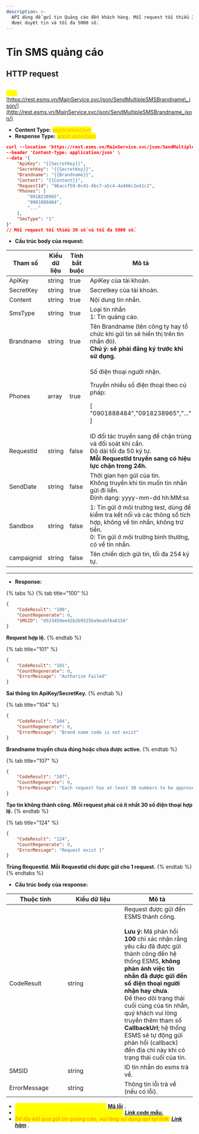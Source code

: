 ```yaml
---
description: >-
  API dùng để gửi tin Quảng cáo đến khách hàng. Mỗi request tối thiểu 30 số để
  được duyệt tin và tối đa 5000 số.
---
```


# Tin SMS quảng cáo

## **HTTP request**&#x20;

\
<mark style="color:yellow;">**`POST`**</mark> [https://rest.esms.vn/MainService.svc/json/SendMultipleSMSBrandname\_json/](http://rest.esms.vn/MainService.svc/json/SendMultipleSMSBrandname_json/)

* **Content Type:** <mark style="color:orange;">application/json</mark>
* **Response Type:** <mark style="color:orange;">application/json</mark>

```json
curl --location 'https://rest.esms.vn/MainService.svc/json/SendMultipleSMSBrandname_json/' \
--header 'Content-Type: application/json' \
--data '{
    "ApiKey": "{{SecretKey}}",
    "SecretKey": "{{SecretKey}}",
    "Brandname": "{{Brandname}}",
    "Content": "{{Content}}",
    "RequestId": "96accf59-0c41-4bc7-a5c4-4a466c2e41c2", 
    "Phones": [
        "0918238965",
        "0901888484",
        "..."
    ],
    "SmsType": "1"
}'
// Mỗi request tối thiểu 30 số và tối đa 5000 số.
```

* **Cấu trúc body của request:**

<table><thead><tr><th width="170">Tham số</th><th width="141">Kiểu dữ liệu</th><th width="136" data-type="checkbox">Tính bắt buộc</th><th>Mô tả</th></tr></thead><tbody><tr><td>ApiKey </td><td>string</td><td>true</td><td>ApiKey của tài khoản.</td></tr><tr><td>SecretKey </td><td>string</td><td>true</td><td>Secretkey của tài khoản.</td></tr><tr><td>Content </td><td>string</td><td>true</td><td>Nội dung tin nhắn.</td></tr><tr><td>SmsType </td><td>string</td><td>true</td><td>Loại tin nhắn<br>1: Tin quảng cáo.</td></tr><tr><td>Brandname </td><td>string</td><td>true</td><td>Tên Brandname (tên công ty hay tổ chức khi gửi tin sẽ hiển thị trên tin nhắn đó). <br><strong>Chú ý: sẽ phải đăng ký trước khi sử dụng.</strong></td></tr><tr><td>Phones </td><td>array</td><td>true</td><td><p>Số điện thoại người nhận. </p><p></p><p>Truyền nhiều số điện thoại theo cú pháp:</p><p>[ "0901888484","0918238965","..." ]</p></td></tr><tr><td>RequestId</td><td>string</td><td>false</td><td>ID đối tác truyền sang để chặn trùng và đối soát khi cần.<br>Độ dài tối đa 50 ký tự.<br><strong>Mỗi RequestId truyền sang có hiệu lực chặn trong 24h.</strong></td></tr><tr><td>SendDate</td><td>string</td><td>false</td><td>Thời gian hẹn gửi của tin. <br>Không truyền khi tin muốn tin nhắn gửi đi liền.<br>Định dạng: yyyy-mm-dd hh:MM:ss</td></tr><tr><td>Sandbox</td><td>string</td><td>false</td><td>1: Tin gửi ở môi trường test, dùng để kiểm tra kết nối và các thông số tích hợp, không về tin nhắn, không trừ tiền.<br>0: Tin gửi ở môi trường bình thường, có về tin nhắn.</td></tr><tr><td>campaignid</td><td>string</td><td>false</td><td>Tên chiến dịch gửi tin, tối đa 254 ký tự.</td></tr></tbody></table>

***

* **Response:**

{% tabs %}
{% tab title="100" %}
```json
{
    "CodeResult": "100",
    "CountRegenerate": 0,
    "SMSID": "d533459ee42b2b9525ba9eabf6a8156"
}
```

**Request hợp lệ.**
{% endtab %}

{% tab title="101" %}
```json
{
    "CodeResult": "101",
    "CountRegenerate": 0,
    "ErrorMessage": "Authorize Failed"
}
```

**Sai thông tin ApiKey/SecretKey.**
{% endtab %}

{% tab title="104" %}
```json
{
    "CodeResult": "104",
    "CountRegenerate": 0,
    "ErrorMessage": "Brand name code is not exist"
}
```

**Brandname truyền chưa đúng hoặc chưa được active.**
{% endtab %}

{% tab title="107" %}
```json
{
    "CodeResult": "107",
    "CountRegenerate": 0,
    "ErrorMessage": "Each request has at least 30 numbers to be approved"
}
```

**Tạo tin không thành công. Mỗi request phải có ít nhất 30 số điện thoại hợp lệ.**
{% endtab %}

{% tab title="124" %}
```json
{
    "CodeResult": "124",
    "CountRegenerate": 0,
    "ErrorMessage": "Request exist 1"
}
```

**Trùng RequestId. Mỗi RequestId chỉ được gửi cho 1 request.**
{% endtab %}
{% endtabs %}

* **Cấu trúc body của response:**

<table><thead><tr><th width="141.66668701171875">Thuộc tính</th><th width="137.6666259765625">Kiểu dữ liệu</th><th>Mô tả</th></tr></thead><tbody><tr><td>CodeResult</td><td>string</td><td>Request được gửi đến ESMS thành công.<br><br><strong>Lưu ý:</strong> Mã phản hồi <strong>100</strong> chỉ xác nhận rằng yêu cầu đã được gửi thành công đến hệ thống ESMS, <strong>không phản ánh việc tin nhắn đã được gửi đến số điện thoại người nhận hay chưa</strong>.<br>Để theo dõi trạng thái cuối cùng của tin nhắn, quý khách vui lòng truyền thêm tham số <strong>CallbackUrl</strong>; hệ thống ESMS sẽ tự động gửi phản hồi (callback) đến địa chỉ này khi có trạng thái cuối của tin.</td></tr><tr><td>SMSID</td><td>string</td><td>ID tin nhắn do esms trả về.</td></tr><tr><td>ErrorMessage</td><td>string</td><td>Thông tin lỗi trả về (nếu có lỗi).</td></tr></tbody></table>

* _<mark style="color:yellow;">**Thông tin chi tiết mã lỗi xem ở bảng:**</mark>_ [**Mã lỗi**](../bang-ma-loi.md) **.**
* _<mark style="color:yellow;">**Lấy code mẫu các ngôn ngữ trên Postman:**</mark>_ [_**Link code mẫu.**_](https://samplefordevelopers.esms.vn/#001e2636-af74-42d3-b25a-173b1dd1faed)
* _<mark style="color:orange;">**Để lấy kết quả gửi tin quảng cáo, vui lòng sử dụng api tại link:**</mark>_ [_**Link hàm**_](https://developers.esms.vn/esms-api/ham-truy-xuat-va-dang-ky/ham-kiem-tra-trang-thai-tin-nhan-theo-khoang-thoi-gian) .
